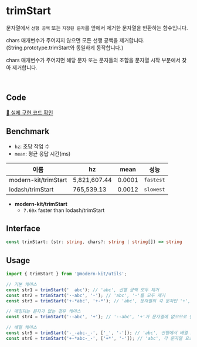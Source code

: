 # trimStart

문자열에서 `선행 공백` 또는 `지정된 문자`를 앞에서 제거한 문자열을 반환하는 함수입니다.

chars 매개변수가 주어지지 않으면 모든 선행 공백을 제거합니다. (String.prototype.trimStart와 동일하게 동작합니다.)

chars 매개변수가 주어지면 해당 문자 또는 문자들의 조합을 문자열 시작 부분에서 찾아 제거합니다.

<br />

## Code
[🔗 실제 구현 코드 확인](https://github.com/modern-agile-team/modern-kit/blob/main/packages/utils/src/string/trimStart/index.ts)

## Benchmark
- `hz`: 초당 작업 수
- `mean`: 평균 응답 시간(ms)

|이름|hz|mean|성능|
|------|---|---|---|
|modern-kit/trimStart|5,821,607.44|0.0001|`fastest`|
|lodash/trimStart|765,539.13|0.0012|`slowest`|

- **modern-kit/trimStart**
  - `7.60x` faster than lodash/trimStart

## Interface
```ts title="typescript"
const trimStart: (str: string, chars?: string | string[]) => string
```

## Usage
```ts title="typescript"
import { trimStart } from '@modern-kit/utils';

// 기본 케이스
const str1 = trimStart('  abc'); // 'abc', 선행 공백 모두 제거
const str2 = trimStart('--abc', '-'); // 'abc', '-'를 모두 제거
const str3 = trimStart('+-*abc', '+-*'); // 'abc', 문자열의 각 문자인 '+', '-', '*'를 모두 제거

// 매칭되는 문자가 없는 경우 케이스
const str4 = trimStart('--abc', '+'); // '--abc', '+'가 문자열에 없으므로 원본 문자열을 그대로 반환

// 배열 케이스
const str5 = trimStart('-_-abc-_-', ['_', '-']); // 'abc', 선행에서 배열 요소인 '-'와 '_'를 모두 제거
const str6 = trimStart('+-*abc-_-', ['+*', '-']); // 'abc', 각 문자열 요소는 개별 문자로 나누고('+', '*', '-') 제거
```
